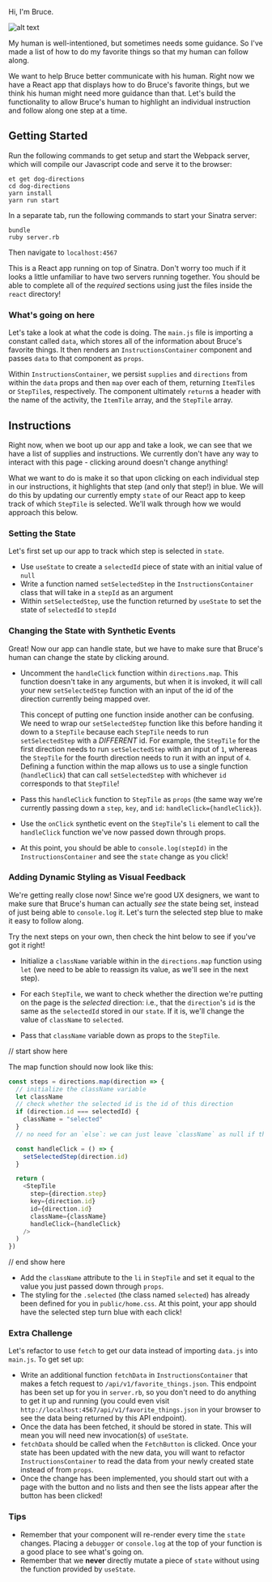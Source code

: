 Hi, I'm Bruce.

![alt text][bruce]

My human is well-intentioned, but sometimes needs some guidance. So I've made a list of how to do my favorite things so that my human can follow along.

We want to help Bruce better communicate with his human. Right now we have a React app that displays how to do Bruce's favorite things, but we think his human might need more guidance than that. Let's build the functionality to allow Bruce's human to highlight an individual instruction and follow along one step at a time.

## Getting Started

Run the following commands to get setup and start the Webpack server, which will compile our Javascript code and serve it to the browser:

```no-highlight
et get dog-directions
cd dog-directions
yarn install
yarn run start
```

In a separate tab, run the following commands to start your Sinatra server:

```no-highlight
bundle
ruby server.rb
```

Then navigate to `localhost:4567`

This is a React app running on top of Sinatra. Don't worry too much if it looks a little unfamiliar to have two servers running together. You should be able to complete all of the _required_ sections using just the files inside the `react` directory!

### What's going on here

Let's take a look at what the code is doing. The `main.js` file is importing a constant called `data`, which stores all of the information about Bruce's favorite things. It then renders an `InstructionsContainer` component and passes `data` to that component as `props`.

Within `InstructionsContainer`, we persist `supplies` and `directions` from within the `data` props and then `map` over each of them, returning `ItemTile`s or `StepTile`s, respectively. The component ultimately `return`s a header with the name of the activity, the `ItemTile` array, and the `StepTile` array.

## Instructions

Right now, when we boot up our app and take a look, we can see that we have a list of supplies and instructions. We currently don't have any way to interact with this page - clicking around doesn't change anything!

What we want to do is make it so that upon clicking on each individual step in our instructions, it highlights that step (and only that step!) in blue. We will do this by updating our currently empty `state` of our React app to keep track of which `StepTile` is selected. We'll walk through how we would approach this below.

### Setting the State

Let's first set up our app to track which step is selected in `state`.

- Use `useState` to create a `selectedId` piece of state with an initial value of `null`
- Write a function named `setSelectedStep` in the `InstructionsContainer` class that will take in a `stepId` as an argument
- Within `setSelectedStep`, use the function returned by `useState` to set the state of `selectedId` to `stepId`

### Changing the State with Synthetic Events

Great! Now our app can handle state, but we have to make sure that Bruce's human can change the state by clicking around.

- Uncomment the `handleClick` function within `directions.map`. This function doesn't take in any arguments, but when it is invoked, it will call your new `setSelectedStep` function with an input of the id of the direction currently being mapped over.

  This concept of putting one function inside another can be confusing. We need to wrap our `setSelectedStep` function like this before handing it down to a `StepTile` because each `StepTile` needs to run `setSelectedStep` with a *DIFFERENT* id. For example, the `StepTile` for the first direction needs to run `setSelectedStep` with an input of `1`, whereas the `StepTile` for the fourth direction needs to run it with an input of `4`. Defining a function within the map allows us to use a single function (`handleClick`) that can call `setSelectedStep` with whichever `id` corresponds to that `StepTile`!

- Pass this `handleClick` function to `StepTile` as `props` (the same way we're currently passing down a `step`, `key`, and `id`: `handleClick={handleClick}`).
- Use the `onClick` synthetic event on the `StepTile`'s `li` element to call the `handleClick` function we've now passed down through props.
- At this point, you should be able to `console.log(stepId)` in the `InstructionsContainer` and see the `state` change as you click!

### Adding Dynamic Styling as Visual Feedback

We're getting really close now! Since we're good UX designers, we want to make sure that Bruce's human can actually _see_ the state being set, instead of just being able to `console.log` it. Let's turn the selected step blue to make it easy to follow along.

Try the next steps on your own, then check the hint below to see if you've got it right!

- Initialize a `className` variable within in the `directions.map` function using `let` (we need to be able to reassign its value, as we'll see in the next step).

- For each `StepTile`, we want to check whether the direction we're putting on the page is the _selected_ direction: i.e., that the `direction`'s `id` is the same as the `selectedId` stored in our `state`. If it is, we'll change the value of `className` to `selected`.

- Pass that `className` variable down as props to the `StepTile`.

// start show here

The map function should now look like this:

```javascript
const steps = directions.map(direction => {
  // initialize the className variable
  let className
  // check whether the selected id is the id of this direction
  if (direction.id === selectedId) {
    className = "selected"
  }
  // no need for an `else`: we can just leave `className` as null if the ids are not equal!

  const handleClick = () => {
    setSelectedStep(direction.id)
  }

  return (
    <StepTile
      step={direction.step}
      key={direction.id}
      id={direction.id}
      className={className}
      handleClick={handleClick}
    />
  )
})
```

// end show here

- Add the `className` attribute to the `li` in `StepTile` and set it equal to the value you just passed down through `props`.
- The styling for the `.selected` (the class named `selected`) has already been defined for you in `public/home.css`. At this point, your app should have the selected step turn blue with each click!

### Extra Challenge

Let's refactor to use `fetch` to get our data instead of importing `data.js` into `main.js`. To get set up:

- Write an additional function `fetchData` in `InstructionsContainer` that makes a fetch request to `/api/v1/favorite_things.json`. This endpoint has been set up for you in `server.rb`, so you don't need to do anything to get it up and running (you could even visit `http://localhost:4567/api/v1/favorite_things.json` in your browser to see the data being returned by this API endpoint).
- Once the data has been fetched, it should be stored in state. This will mean you will need new invocation(s) of `useState`.
- `fetchData` should be called when the `FetchButton` is clicked. Once your state has been updated with the new data, you will want to refactor `InstructionsContainer` to read the data from your newly created state instead of from `props`.
- Once the change has been implemented, you should start out with a page with the button and no lists and then see the lists appear after the button has been clicked!

### Tips

- Remember that your component will re-render every time the `state` changes. Placing a `debugger` or `console.log` at the top of your function is a good place to see what's going on.
- Remember that we **never** directly mutate a piece of `state` without using the function provided by `useState`.

[bruce]: https://s3.amazonaws.com/horizon-production/images/bruce.jpg "dog photo"
